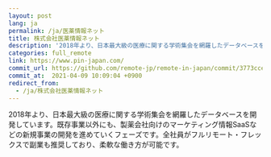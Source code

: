```yaml
---
layout: post
lang: ja
permalink: /ja/医薬情報ネット
title: 株式会社医薬情報ネット
description: '2018年より、日本最大級の医療に関する学術集会を網羅したデータベースを開発しています。既存事業以外にも、製薬会社向けのマーケティング情報SaaSなどの新規事業の開発を進めていくフェーズです。全社員がフルリモート・フレックスで副業も推奨しており、柔軟な働き方が可能です。'
categories: full_remote
link: https://www.pin-japan.com/
commit_url: https://github.com/remote-jp/remote-in-japan/commit/3773cce1c23907cfb8db1051584cc2cf6a5f86e6
commit_at:  2021-04-09 10:09:04 +0900
redirect_from:
  - /ja/株式会社医薬情報ネット
---
```


<p>2018年より、日本最大級の医療に関する学術集会を網羅したデータベースを開発しています。既存事業以外にも、製薬会社向けのマーケティング情報SaaSなどの新規事業の開発を進めていくフェーズです。全社員がフルリモート・フレックスで副業も推奨しており、柔軟な働き方が可能です。</p>
